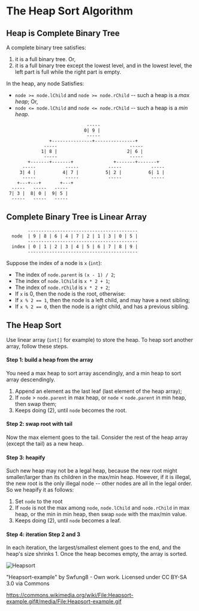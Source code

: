 # The Heap Sort Algorithm


## Heap is Complete Binary Tree

A complete binary tree satisfies:

  1. it is a full binary tree. Or,
  2. it is a full binary tree except the lowest level, and in the lowest level, the left part is full while the right
     part is empty.

In the heap, any node Satisfies:

  - `node >= node.lChild` and `node >= node.rChild` -- such a heap is a *max heap*; Or,
  - `node <= node.lChild` and `node <= node.rChild` -- such a heap is a *min heap*.

```text
                              -----
                             0| 9 |
                              -----
                +---------------+---------------+
              -----                           -----
             1| 8 |                          2| 6 |
              -----                           -----
        +-------+-------+               +-------+-------+
      -----           -----           -----           -----
     3| 4 |          4| 7 |          5| 2 |          6| 1 |
      -----           -----           -----           -----
    +---+---+       +---+
  -----   -----   -----
 7| 3 |  8| 0 |  9| 5 |
  -----   -----   -----
```

## Complete Binary Tree is Linear Array

```text
        -----------------------------------------
  node  | 9 | 8 | 6 | 4 | 7 | 2 | 1 | 3 | 0 | 5 |
        -----------------------------------------
  index | 0 | 1 | 2 | 3 | 4 | 5 | 6 | 7 | 8 | 9 |
        -----------------------------------------
```

Suppose the index of a node is `x` (`int`):

  - The index of `node.parent` is `(x - 1) / 2`;
  - The index of `node.lChild` is `x * 2 + 1`;
  - The index of `node.rChild` is `x * 2 + 2`;
  - If `x` is 0, then the node is the root, otherwise:
  - If `x % 2 == 1`, then the node is a left child, and may have a next sibling;
  - If `x % 2 == 0`, then the node is a right child, and has a previous sibling.


## The Heap Sort

Use linear array (`int[]` for example) to store the heap. To heap sort another array, follow these steps.

#### Step 1: build a heap from the array

You need a max heap to sort array ascendingly, and a min heap to sort array descendingly.

  1. Append an element as the last leaf (last element of the heap array);
  2. If `node` > `node.parent` in max heap, or `node` < `node.parent` in min heap, then swap them;
  3. Keeps doing (2), until `node` becomes the root.

#### Step 2: swap root with tail

Now the max element goes to the tail. Consider the rest of the heap array (except the tail) as a new heap.

#### Step 3: heapify

Such new heap may not be a legal heap, because the new root might smaller/larger than its children in the max/min heap.
However, if it is illegal, the new root is the only illegal node -- other nodes are all in the legal order. So we
heapify it as follows:

  1. Set `node` to the root
  2. If `node` is not the max among `node`, `node.lChild` and `node.rChild` in max heap, or the min in min heap, then
    swap `node` with the max/min value.
  3. Keeps doing (2), until `node` becomes a leaf.

#### Step 4: iteration Step 2 and 3

In each iteration, the largest/smallest element goes to the end, and the heap's size shrinks 1.
Once the heap becomes empty, the array is sorted.

![Heapsort](https://upload.wikimedia.org/wikipedia/commons/4/4d/Heapsort-example.gif)

"Heapsort-example" by Swfung8 - Own work. Licensed under CC BY-SA 3.0 via Commons

https://commons.wikimedia.org/wiki/File:Heapsort-example.gif#/media/File:Heapsort-example.gif
